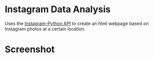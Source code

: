 Instagram Data Analysis
=======================
Uses the [Instagram-Python API](https://github.com/Instagram/python-instagram) to create an html webpage based on Instagram photos at a certain location.

Screenshot
======
